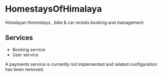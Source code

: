 # HomestaysOfHimalaya
Himalayan Homestays , bike & car rentals booking and management.

## Services
- Booking service
- User service

A payments service is currently not implemented and related configuration has been removed.
